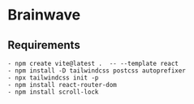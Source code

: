 # Brainwave

## Requirements

    - npm create vite@latest .  -- --template react
    - npm install -D tailwindcss postcss autoprefixer
    - npx tailwindcss init -p
    - npm install react-router-dom
    - npm install scroll-lock

